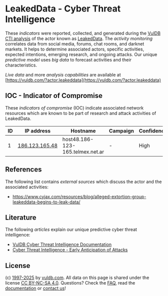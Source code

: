 # LeakedData - Cyber Threat Intelligence

These _indicators_ were reported, collected, and generated during the [VulDB CTI analysis](https://vuldb.com/?kb.cti) of the actor known as [LeakedData](https://vuldb.com/?actor.leakeddata). The _activity monitoring_ correlates data from social media, forums, chat rooms, and darknet markets. It helps to determine associated actors, specific activities, expected intentions, emerging research, and ongoing attacks. Our unique _predictive model_ uses _big data_ to forecast activities and their characteristics.

_Live data_ and more _analysis capabilities_ are available at [https://vuldb.com/?actor.leakeddata](https://vuldb.com/?actor.leakeddata)

## IOC - Indicator of Compromise

These _indicators of compromise_ (IOC) indicate associated network resources which are known to be part of research and attack activities of LeakedData.

ID | IP address | Hostname | Campaign | Confidence
-- | ---------- | -------- | -------- | ----------
1 | [186.123.165.48](https://vuldb.com/?ip.186.123.165.48) | host48.186-123-165.telmex.net.ar | - | High

## References

The following list contains _external sources_ which discuss the actor and the associated activities:

* https://www.cyjax.com/resources/blog/alleged-extortion-group-leakeddata-begins-to-leak-data/

## Literature

The following _articles_ explain our unique predictive cyber threat intelligence:

* [VulDB Cyber Threat Intelligence Documentation](https://vuldb.com/?kb.cti)
* [Cyber Threat Intelligence - Early Anticipation of Attacks](https://www.scip.ch/en/?labs.20201022)

## License

(c) [1997-2025](https://vuldb.com/?kb.changelog) by [vuldb.com](https://vuldb.com/?kb.about). All data on this page is shared under the license [CC BY-NC-SA 4.0](https://creativecommons.org/licenses/by-nc-sa/4.0/). Questions? Check the [FAQ](https://vuldb.com/?kb.faq), read the [documentation](https://vuldb.com/?kb) or [contact us](https://vuldb.com/?contact)!
